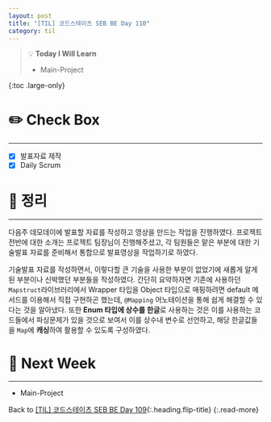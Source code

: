 ```yaml
---
layout: post
title: "[TIL] 코드스테이츠 SEB BE Day 110"
category: til
---
```

> 💡 **Today I Will Learn**
>
> * Main-Project

{:toc .large-only}

# ✏️ Check Box
***

* [x] <label>발표자료 제작</label>
* [x] <label>Daily Scrum</label>

# 📌 정리
***

다음주 데모데이에 발표할 자료를 작성하고 영상을 만드는 작업을 진행하였다. 프로젝트 전반에 대한 소개는 프로젝트 팀장님이 진행해주셨고, 각 팀원들은 맡은 부분에 대한 기술발표 자료를 준비해서 통합으로 발표영상을 작업하기로 하였다.

기술발표 자료를 작성하면서, 이렇다할 큰 기술을 사용한 부분이 없었기에 새롭게 알게된 부분이나 신박했던 부분들을 작성하였다. 간단히 요약하자면 기존에 사용하던 `Mapstruct`라이브러리에서 Wrapper 타입을 Object 타입으로 매핑하려면 default 메서드를 이용해서 직접 구현하곤 했는데, `@Mapping` 어노테이션을 통해 쉽게 해결할 수 있다는 것을 알아냈다. 또한 **Enum 타입에 상수를 한글**로 사용하는 것은 이를 사용하는 코드들에서 파싱문제가 있을 것으로 보여서 이를 상수내 변수로 선언하고, 해당 한글값들을 `Map`에 **캐싱**하여 활용할 수 있도록 구성하였다.

# 🎯 Next Week
***

* Main-Project

Back to [[TIL] 코드스테이츠 SEB BE Day 109](221006-til){:.heading.flip-title}
{:.read-more}